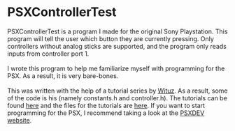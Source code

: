 # PSXControllerTest
PSXControllerTest is a program I made for the original Sony Playstation. This program will tell the user which button they are currently pressing. Only controllers without analog sticks are supported, and the program only reads inputs from controller port 1.
<br>
<br>
I wrote this program to help me familiarize myself with programming for the PSX. As a result, it is very bare-bones.
<br>
<br>
This was written with the help of a tutorial series by [Wituz](https://github.com/Wituz). As a result, some of the code is his (namely constants.h and controller.h). The tutorials can be found [here](https://www.youtube.com/playlist?list=PLAQybJIBW2UtXJITyUTJipPFxC61Tt-Xv) and the files for the tutorials are [here](https://github.com/Wituz/wituz-youtube/tree/master/ps1-game-tutorial). If you want to start programming for the PSX, I recommend taking a look at the [PSXDEV website](https://www.psxdev.net/).
